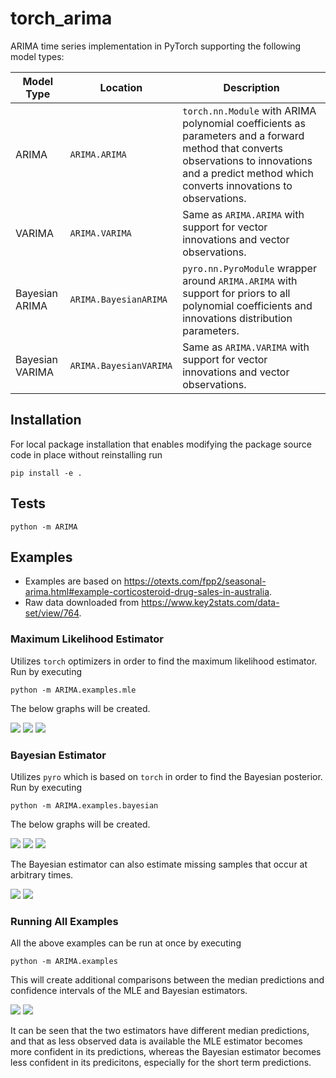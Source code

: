 # torch_arima

ARIMA time series implementation in PyTorch supporting the following model types:

| Model Type | Location | Description |
|-|-|-|
| ARIMA | `ARIMA.ARIMA` | `torch.nn.Module` with ARIMA polynomial coefficients as parameters and a forward method that converts observations to innovations and a predict method which converts innovations to observations. |
| VARIMA | `ARIMA.VARIMA` | Same as `ARIMA.ARIMA` with support for vector innovations and vector observations. |
| Bayesian ARIMA | `ARIMA.BayesianARIMA` | `pyro.nn.PyroModule` wrapper around `ARIMA.ARIMA` with support for priors to all polynomial coefficients and innovations distribution parameters. |
| Bayesian VARIMA | `ARIMA.BayesianVARIMA` | Same as `ARIMA.VARIMA` with support for vector innovations and vector observations.|

## Installation

For local package installation that enables modifying the package source code in place without reinstalling run

```
pip install -e .
```

## Tests

```
python -m ARIMA
```

## Examples

- Examples are based on https://otexts.com/fpp2/seasonal-arima.html#example-corticosteroid-drug-sales-in-australia.
- Raw data downloaded from https://www.key2stats.com/data-set/view/764.

### Maximum Likelihood Estimator

Utilizes `torch` optimizers in order to find the maximum likelihood estimator. Run by executing

```
python -m ARIMA.examples.mle
```

The below graphs will be created.

![](/ARIMA/examples/plots/mle_example.png)
![](/ARIMA/examples/plots/mle_example_span.png)
![](/ARIMA/examples/plots/mle_example_span_ci.png)

### Bayesian Estimator

Utilizes `pyro` which is based on `torch` in order to find the Bayesian posterior. Run by executing

```
python -m ARIMA.examples.bayesian
```

The below graphs will be created.

![](/ARIMA/examples/plots/bayesian_example.png)
![](/ARIMA/examples/plots/bayesian_example_span.png)
![](/ARIMA/examples/plots/bayesian_example_span_ci.png)

The Bayesian estimator can also estimate missing samples that occur at arbitrary times.

![](/ARIMA/examples/plots/bayesian_example_missing.png)
![](/ARIMA/examples/plots/bayesian_example_missing_ci.png)

### Running All Examples

All the above examples can be run at once by executing

```
python -m ARIMA.examples
```

This will create additional comparisons between the median predictions and confidence intervals of the MLE and Bayesian estimators.

![](/ARIMA/examples/plots/compare_example_median.png)
![](/ARIMA/examples/plots/compare_example_span_ci.png)

It can be seen that the two estimators have different median predictions, and that as less observed data is available the MLE estimator becomes more confident in its predictions, whereas the Bayesian estimator becomes less confident in its predicitons, especially for the short term predictions.
